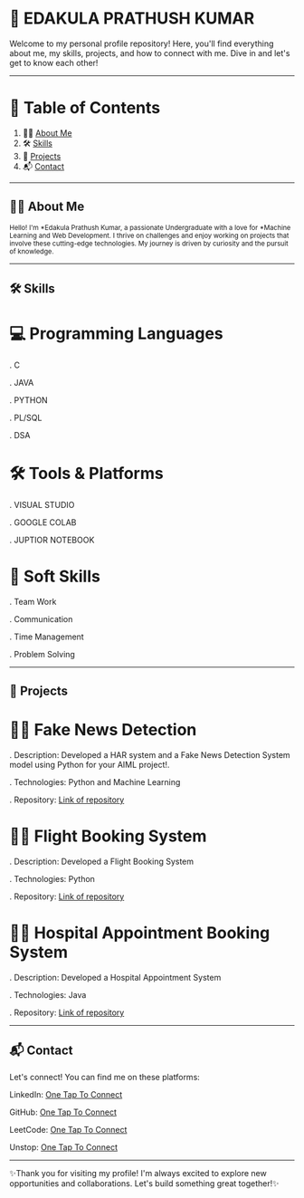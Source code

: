 # 🌟 EDAKULA PRATHUSH KUMAR                                                                                                                                                                                                               
Welcome to my personal profile repository! Here, you'll find everything about me, my skills, projects, and how to connect with me. Dive in and let's get to know each other! 

<hr>                                                 
 
# 📖 Table of Contents                                                             
  
<ol>
  <li> 🙋‍♂️ <a href="#about-me">About Me</a></li>  
  <li> 🛠️ <a href="#skills">Skills</a></li>
  <li> 🚀 <a href="#Projects">Projects</a></li> 
  <li> 📬 <a href="#contact">Contact</a></li> 
</ol>

<hr>

<h2 id="about-me">🙋‍♂️ About Me</h2>
 
<small>Hello! I'm *Edakula Prathush Kumar, a passionate Undergraduate with a love for *Machine Learning and Web Development. I thrive on challenges and enjoy working on projects that involve these cutting-edge technologies. My journey is driven by curiosity and the pursuit of knowledge.</small>


<hr>

<h2 id="skills">🛠️ Skills</h2> 

# 💻 Programming Languages

. C

. JAVA   

. PYTHON

. PL/SQL

. DSA
# 🛠️ Tools & Platforms  

. VISUAL STUDIO

. GOOGLE COLAB

. JUPTIOR NOTEBOOK 
# 🌱 Soft Skills

. Team Work
                                                                                                
. Communication

. Time Management

. Problem Solving

<hr>

<h2 id="projects">🚀 Projects</h2>

# 🚶‍♂️ Fake News Detection

. Description: Developed a HAR system and a Fake News Detection System model using Python for your AIML project!.

. Technologies: Python and Machine Learning

. Repository: <a href="https://github.com/Prathush-Kumar/Fake_news_detection">Link of repository</a>


# 🚶‍♂️ Flight Booking System

.  Description: Developed a Flight Booking System

. Technologies: Python

.  Repository: <a href="https://github.com/Prathush-Kumar/Flight-Booking-System">Link of repository</a>


# 🚶‍♂️ Hospital Appointment Booking System

. Description: Developed a Hospital Appointment System

. Technologies: Java

. Repository: <a href="https://github.com/Prathush-Kumar/Hospital-Appointment-System">Link of repository</a>


<hr>

<h2 id="contact">📬 Contact</h2>

Let's connect! You can find me on these platforms:

LinkedIn: <a href="https://www.linkedin.com/in/prathush-kumar-edakula-0a451828a/">One Tap To Connect</a>

GitHub: <a href="https://github.com/Prathush-Kumar">One Tap To Connect</a>

LeetCode: <a href="https://leetcode.com/u/Prathushkumar/">One Tap To Connect</a>

Unstop: <a href="https://unstop.com/u/pranakum8609">One Tap To Connect</a>


<hr>

✨Thank you for visiting my profile! I'm always excited to explore new opportunities and collaborations. Let's build something great together!✨













